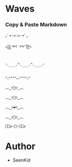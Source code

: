 # Waves

### Copy & Paste Markdown

```
｡ﾟ•┈୨♡୧┈•ﾟ｡

꧁༺ ༻꧂


ᐠ⸜ˎ_ˏ⸝^⸜ˎ_ˏ⸝^⸜ˎ_ˏ⸝ᐟ


ᕁ᙮ᕁᕽᕽᕁ᙮᙮ᕁᕽᕽᕁ᙮ᕁ

︵‿୨🧡୧‿︵

︵‿୨💚୧‿︵

︵‿୨❤️୧‿︵

︵‿୨💙୧‿︵

ڿڰۣ—🍥—ڿڰۣ
```

# Author

- SeenKid
